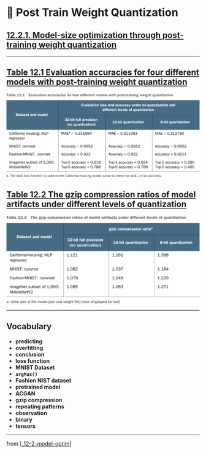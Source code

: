 # 💊 Post Train Weight Quantization

## [**12.2.1.** **Model-size optimization** through **post-training weight quantization**](https://livebook.manning.com/book/deep-learning-with-javascript/chapter-12/56)

---

## [**Table 12.1** Evaluation accuracies for four different models with post-training weight quantization](https://livebook.manning.com/book/deep-learning-with-javascript/chapter-12/ch12table01)

<img src="../../../assets/tables/table_12-1.png"/>

## [**Table 12.2** The gzip compression ratios of model artifacts under different levels of quantization](https://livebook.manning.com/book/deep-learning-with-javascript/chapter-12/ch12table02)

<img src="../../../assets/tables/table_12-2.png"/>

---

## **Vocabulary**

- **predicting**
- **overfitting**
- **conclusion**
- **loss function**
- **MNIST Dataset**
- **`argMax()`**
- **Fashion NIST dataset**
- **pretrained model**
- **ACGAN**
- **gzip compression**
- **repeating patterns**
- **observation**
- **binary**
- **tensors**

<link rel="stylesheet" type="text/css" media="all" href="../../../assets/css/custom.css" />

---

from [[_12-2-model-optim]]

[//begin]: # "Autogenerated link references for markdown compatibility"
[_12-2-model-optim]: _12-2-model-optim.md "💊 Model Optim"
[//end]: # "Autogenerated link references"
